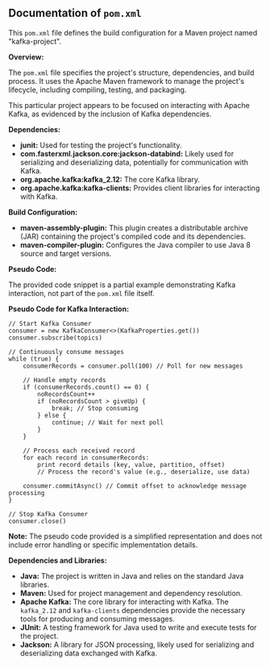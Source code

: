 ## Documentation of `pom.xml`

This `pom.xml` file defines the build configuration for a Maven project named "kafka-project". 

**Overview:**

The `pom.xml` file specifies the project's structure, dependencies, and build process. It uses the Apache Maven framework to manage the project's lifecycle, including compiling, testing, and packaging. 

This particular project appears to be focused on interacting with Apache Kafka, as evidenced by the inclusion of Kafka dependencies. 

**Dependencies:**

* **junit:** Used for testing the project's functionality.
* **com.fasterxml.jackson.core:jackson-databind:**  Likely used for serializing and deserializing data, potentially for communication with Kafka.
* **org.apache.kafka:kafka_2.12:**  The core Kafka library.
* **org.apache.kafka:kafka-clients:**  Provides client libraries for interacting with Kafka.

**Build Configuration:**

* **maven-assembly-plugin:** This plugin creates a distributable archive (JAR) containing the project's compiled code and its dependencies.
* **maven-compiler-plugin:** Configures the Java compiler to use Java 8 source and target versions.

**Pseudo Code:**

The provided code snippet is a partial example demonstrating Kafka interaction, not part of the `pom.xml` file itself. 

**Pseudo Code for Kafka Interaction:**

```
// Start Kafka Consumer
consumer = new KafkaConsumer<>(KafkaProperties.get())
consumer.subscribe(topics)

// Continuously consume messages
while (true) {
    consumerRecords = consumer.poll(100) // Poll for new messages

    // Handle empty records
    if (consumerRecords.count() == 0) {
        noRecordsCount++
        if (noRecordsCount > giveUp) {
            break; // Stop consuming
        } else {
            continue; // Wait for next poll
        }
    }

    // Process each received record
    for each record in consumerRecords:
        print record details (key, value, partition, offset)
        // Process the record's value (e.g., deserialize, use data)

    consumer.commitAsync() // Commit offset to acknowledge message processing
}

// Stop Kafka Consumer
consumer.close()

```


**Note:** The pseudo code provided is a simplified representation and does not include error handling or specific implementation details. 


**Dependencies and Libraries:**

* **Java:** The project is written in Java and relies on the standard Java libraries.
* **Maven:** Used for project management and dependency resolution.
* **Apache Kafka:** The core library for interacting with Kafka. The `kafka_2.12` and `kafka-clients` dependencies provide the necessary tools for producing and consuming messages.
* **JUnit:**  A testing framework for Java used to write and execute tests for the project.
* **Jackson:** A library for JSON processing, likely used for serializing and deserializing data exchanged with Kafka.




